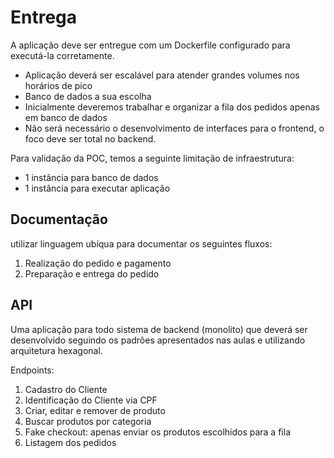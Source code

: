 # Entrega

A aplicação deve ser entregue com um Dockerfile configurado para executá-la corretamente.

- Aplicação deverá ser escalável para atender grandes volumes nos horários de pico
- Banco de dados a sua escolha
- Inicialmente deveremos trabalhar e organizar a fila dos pedidos apenas em banco de dados
- Não será necessário o desenvolvimento de interfaces para o frontend, o foco deve ser total no backend.

Para validação da POC, temos a seguinte limitação de infraestrutura:

- 1 instância para banco de dados
- 1 instância para executar aplicação

## Documentação

utilizar linguagem ubíqua para documentar os seguintes fluxos:

1. Realização do pedido e pagamento
1. Preparação e entrega do pedido

## API

Uma aplicação para todo sistema de backend (monolito) que deverá ser desenvolvido seguindo os padrões apresentados nas aulas e utilizando arquitetura hexagonal.

Endpoints:

1. Cadastro do Cliente
1. Identificação do Cliente via CPF
1. Criar, editar e remover de produto
1. Buscar produtos por categoria
1. Fake checkout: apenas enviar os produtos escolhidos para a fila
1. Listagem dos pedidos
